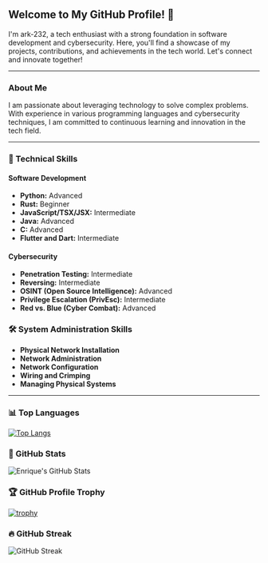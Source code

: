 

## Welcome to My GitHub Profile! 👋

I'm ark-232, a tech enthusiast with a strong foundation in software development and cybersecurity. Here, you'll find a showcase of my projects, contributions, and achievements in the tech world. Let's connect and innovate together!

---

### About Me
I am passionate about leveraging technology to solve complex problems. With experience in various programming languages and cybersecurity techniques, I am committed to continuous learning and innovation in the tech field.

---

### 🚀 Technical Skills
#### Software Development
- **Python:** Advanced
- **Rust:** Beginner
- **JavaScript/TSX/JSX:** Intermediate
- **Java:** Advanced
- **C:** Advanced
- **Flutter and Dart:** Intermediate

#### Cybersecurity
- **Penetration Testing:** Intermediate
- **Reversing:** Intermediate
- **OSINT (Open Source Intelligence):** Advanced
- **Privilege Escalation (PrivEsc):** Intermediate
- **Red vs. Blue (Cyber Combat):** Advanced

### 🛠️ System Administration Skills
- **Physical Network Installation**
- **Network Administration**
- **Network Configuration**
- **Wiring and Crimping**
- **Managing Physical Systems**

---

### 📊 Top Languages

[![Top Langs](https://github-readme-stats.vercel.app/api/top-langs/?username=ark-232&layout=compact&langs_count=8&theme=radical)](https://github.com/anuraghazra/github-readme-stats)


### 🌟 GitHub Stats

![Enrique's GitHub Stats](https://github-readme-stats.vercel.app/api?username=ark-232&show_icons=true&theme=radical)

### 🏆 GitHub Profile Trophy

[![trophy](https://github-profile-trophy.vercel.app/?username=ark-232&theme=onedark)](https://github.com/ryo-ma/github-profile-trophy)

### 🔥 GitHub Streak

![GitHub Streak](https://github-readme-streak-stats.herokuapp.com/?user=ark-232&theme=radical)



